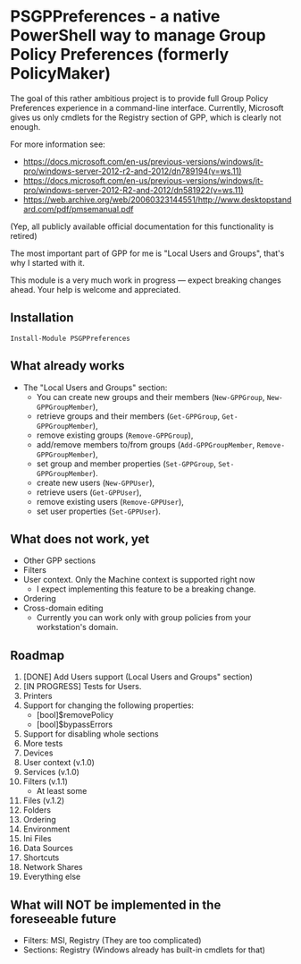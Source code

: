 # PSGPPreferences - a native PowerShell way to manage Group Policy Preferences (formerly PolicyMaker)

The goal of this rather ambitious project is to provide full Group Policy Preferences experience in a command-line interface. Currentlly, Microsoft gives us only cmdlets for the Registry section of GPP, which is clearly not enough.

For more information see:
* https://docs.microsoft.com/en-us/previous-versions/windows/it-pro/windows-server-2012-r2-and-2012/dn789194(v=ws.11)
* https://docs.microsoft.com/en-us/previous-versions/windows/it-pro/windows-server-2012-R2-and-2012/dn581922(v=ws.11)
* https://web.archive.org/web/20060323144551/http://www.desktopstandard.com/pdf/pmsemanual.pdf

(Yep, all publicly available official documentation for this functionality is retired)

The most important part of GPP for me is "Local Users and Groups", that's why I started with it.

This module is a very much work in progress — expect breaking changes ahead.
Your help is welcome and appreciated.

## Installation

`Install-Module PSGPPreferences`

## What already works

* The "Local Users and Groups" section:
  * You can create new groups and their members (`New-GPPGroup`, `New-GPPGroupMember`),
  * retrieve groups and their members (`Get-GPPGroup`, `Get-GPPGroupMember`),
  * remove existing groups (`Remove-GPPGroup`),
  * add/remove members to/from groups (`Add-GPPGroupMember`, `Remove-GPPGroupMember`),
  * set group and member properties (`Set-GPPGroup`, `Set-GPPGroupMember`).
  * create new users (`New-GPPUser`),
  * retrieve users (`Get-GPPUser`),
  * remove existing users (`Remove-GPPUser`),
  * set user properties (`Set-GPPUser`).

## What does not work, yet

* Other GPP sections
* Filters
* User context. Only the Machine context is supported right now
  * I expect implementing this feature to be a breaking change.
* Ordering
* Cross-domain editing
  * Currently you can work only with group policies from your workstation's domain.

## Roadmap

1. [DONE] Add Users support (Local Users and Groups" section)
1. [IN PROGRESS] Tests for Users.
1. Printers
1. Support for changing the following properties:
    * [bool]$removePolicy
    * [bool]$bypassErrors
1. Support for disabling whole sections
1. More tests
1. Devices
1. User context (v.1.0)
1. Services (v.1.0)
1. Filters (v.1.1)
    * At least some
1. Files (v.1.2)
1. Folders
1. Ordering
1. Environment
1. Ini Files
1. Data Sources
1. Shortcuts
1. Network Shares
1. Everything else

## What will NOT be implemented in the foreseeable future

* Filters: MSI, Registry (They are too complicated)
* Sections: Registry (Windows already has built-in cmdlets for that)

